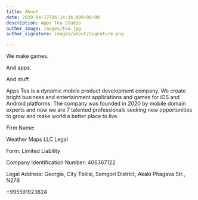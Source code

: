 ```yaml
---
title: About
date: 2020-04-17T06:14:34.000+00:00
description: Apps Tea Studio
author_image: images/tea.jpg
author_signature: images/about/signature.png

---
```

We make games.

And apps.

And stuff.

Apps Tea is a dynamic mobile product development company. We create bright business and entertainment applications and games for iOS and Android platforms. The company was founded in 2020 by mobile domain experts and now we are 7 talented professionals seeking new opportunities to grow and make world a better place to live.

Firm Name: 

Weather Maps LLC Legal 

Form: Limited Liability 

Company Identification Number: 406367122

Legal Address: Georgia, City Tbilisi, Samgori District, Akaki Phagava Str., N27B

+995591923824

